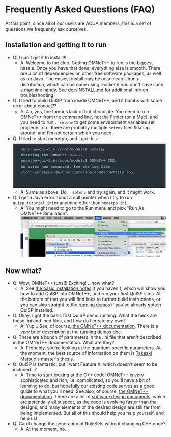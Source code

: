 # Frequently Asked Questions (FAQ)

At this point, since all of our users are AQUA members, this is a set
of questions we frequently ask ourselves.

## Installation and getting it to run

* Q: I can't get it to install!!!
    - A: Welcome to the club.  Getting OMNeT++ to run is the biggest
  hassle.  Once you have that done, everything else is smooth.  There
  _are_ a lot of dependencies on other free software packages, as well
  as on Java.  The easiest install may be on a clean Ubuntu
  distribution, which can be done using Docker if you don't have such
  a machine handy.  See [doc/INSTALL.md](INSTALL.md) for
  additional info on troubleshooting.
* Q: I tried to build QuISP from inside OMNeT++, and it bombs with
  some error about cocoa?!?
    - A: Ah, yes, the famous lack of hot chocolate.  You need to run
    OMNeT++ from the command line, not the Finder (on a Mac), and you
    need to run `. setenv` to get some environment variables set
    properly.  n.b.: there are probably multiple `setenv` files
    floating around, and I'm not certain which you need.
* Q: I tried to start omnetpp, and I got this:
![setenv error](img/omnetpp-error-no-setenv.png)
    - A: Same as above.  Do `. setenv` and try again, and it might work.
* Q: I get a Java error about a null pointer when I try to run
`quisp_tutorial.ini`or anything other than `omnetpp.ini`.
    - A: You might need to go to the Run menu and pick "Run As OMNeT++
    Simulation".
![Java nullpointer error](img/java-nullpointer-fix.png)


## Now what?

* Q: Wow, OMNeT++ runs!!! Exciting! ...now what?
    - A: See [the basic installation
    notes](INSTALL.md) if you haven't, which will show you how to add
    QuISP into OMNeT++, and run your first QuISP sims.  At the bottom
    of that you will find links to further build instructions, or you
    can skip straight to the [running demos](running-demos.md) if
    you've already gotten QuISP installed.
* Q: Okay, I got the basic first QuISP demo running.  What the heck
  are these .ini and .ned files, and how do I create my own?
    - A: Yup...  See, of course, [the OMNeT++
  documentation](https://doc.omnetpp.org/omnetpp/manual/).  There is a
  _very_ brief description at the [running demos](running-demos.md) doc.
* Q: There are a bunch of parameters in the .ini file that aren't
  described in the OMNeT++ documentation.  What are they?
    - A: Probably, you're looking at the quantum-specific parameters.
  At the moment, the best source of information on them is [Takaaki
  Matsuo's master's thesis](https://arxiv.org/abs/1908.10758).
* Q: QuISP is fantastic, but I want Feature X, which doesn't
  seem to be included...?
    - A: Time to start looking at the C++ code!  OMNeT++ is very
  sophisticated and rich, i.e. complicated, so you'll have a bit of
  learning to do, but hopefully our existing code serves as a good
  guide to what you'll need.  See also, of course, [the OMNeT++
  documentation](https://doc.omnetpp.org/omnetpp/manual/).
  There are a lot of [software design documents](software-design.md),
  which are potentially all suspect, as the code is evolving faster
  than the designs, and many elements of the desired design are still
  far from being implemented.  But all of this should help you help
  yourself, and help us!
* Q: Can I change the generation of RuleSets without changing C++
  code?
    - A: At the moment, no.
